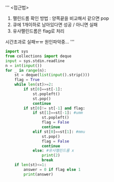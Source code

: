 '''
<접근법>
1. 팰린드롬 확인 방법 : 양쪽끝을 비교해서 같으면 pop
2. 큐에 1개이하로 남아있다면 성공 / 아니면 실패
3. 유사팰린드롬은 flag로 처리

시간초과로 실패ㅠㅠ 원인파악중...
'''
```python
import sys
from collections import deque
input = sys.stdin.readline
n = int(input())
for _ in range(n):
    st = deque(list(input().strip()))
    flag = True
    while len(st)>=2:
        if st[0]==st[-1]:
            st.popleft()
            st.pop()
            continue
        if st[0]!= st[-1] and flag:
            if st[1]==st[-1]: #umm
                st.popleft()
                flag = False
                continue
            elif st[0]==st[1]: #mmu
                st.pop()
                flag = False
                continue
            else: #유사팰린드롬 x
                print(2)
                break
    if len(st)<=1:
        answer = 0 if flag else 1
        print(answer)
```
            
        